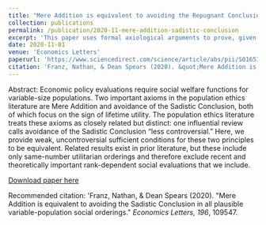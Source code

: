 ```yaml
---
title: "Mere Addition is equivalent to avoiding the Repugnant Conclusion in all plausible variable-population social orderings"
collection: publications
permalink: /publication/2020-11-mere-addition-sadistic-conclusion
excerpt: 'This paper uses formal axiological arguments to prove, given a set of uncontroversial axioms, the equivalence of two much-studied principles focused on the sign of the lifetime utility of additions to a population.'
date: 2020-11-01
venue: 'Economics Letters'
paperurl: 'https://www.sciencedirect.com/science/article/abs/pii/S016517652030330X'
citation: 'Franz, Nathan, & Dean Spears (2020). &quot;Mere Addition is equivalent to avoiding the Sadistic Conclusion in all plausible variable-population social orderings.&quot; <i>Economics Letters, 196</i>, 109547.'
---
```

Abstract: Economic policy evaluations require social welfare functions for variable-size populations. Two important axioms in the population ethics literature are Mere Addition and avoidance of the Sadistic Conclusion, both of which focus on the sign of lifetime utility. The population ethics literature treats these axioms as closely related but distinct: one influential review calls avoidance of the Sadistic Conclusion “less controversial.” Here, we provide weak, uncontroversial sufficient conditions for these two principles to be equivalent. Related results exist in prior literature, but these include only same-number utilitarian orderings and therefore exclude recent and theoretically important rank-dependent social evaluations that we include.

[Download paper here](https://nathan-franz.github.io/files/franz2020_scma.pdf)

Recommended citation: 'Franz, Nathan, & Dean Spears (2020). &quot;Mere Addition is equivalent to avoiding the Sadistic Conclusion in all plausible variable-population social orderings.&quot; <i>Economics Letters, 196</i>, 109547.
